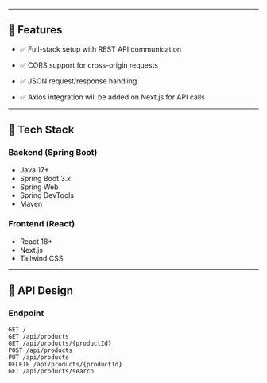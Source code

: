 
---

## 🚀 Features

- ✅ Full-stack setup with REST API communication
- ✅ CORS support for cross-origin requests
- ✅ JSON request/response handling

- ✅ Axios integration will be added on Next.js for API calls

---

## 🧰 Tech Stack

### Backend (Spring Boot)
- Java 17+
- Spring Boot 3.x
- Spring Web
- Spring DevTools
- Maven

### Frontend (React)
- React 18+
- Next.js
- Tailwind CSS

---

## 🔌 API Design

### Endpoint

```http
GET /
GET /api/products
GET /api/products/{productId}
POST /api/products
PUT /api/products
DELETE /api/products/{productId}
GET /api/products/search
